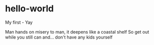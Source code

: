 hello-world
===========

My first - Yay

Man hands on misery to man, it deepens like a coastal shelf
So get out while you still can and... don't have any kids yourself

